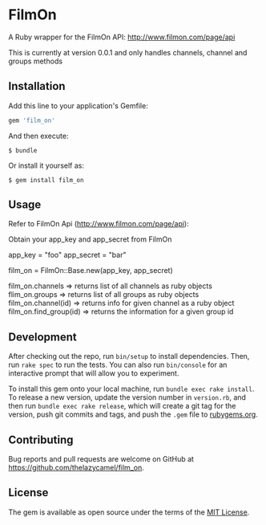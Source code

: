 # FilmOn

A Ruby wrapper for the FilmOn API: http://www.filmon.com/page/api

This is currently at version 0.0.1 and only handles channels, channel
and groups methods


## Installation

Add this line to your application's Gemfile:

```ruby
gem 'film_on'
```

And then execute:

    $ bundle

Or install it yourself as:

    $ gem install film_on

## Usage

Refer to FilmOn Api (http://www.filmon.com/page/api):

Obtain your app_key and app_secret from FilmOn 

app_key = "foo"
app_secret = "bar"

film_on = FilmOn::Base.new(app_key, app_secret)

film_on.channels => returns list of all channels as ruby objects
flim_on.groups => returns list of all groups as ruby objects
film_on.channel(id) => returns info for given channel as a ruby object
film_on.find_group(id) => returns the information for a given group id

## Development

After checking out the repo, run `bin/setup` to install dependencies. Then, run `rake spec` to run the tests. You can also run `bin/console` for an interactive prompt that will allow you to experiment.

To install this gem onto your local machine, run `bundle exec rake install`. To release a new version, update the version number in `version.rb`, and then run `bundle exec rake release`, which will create a git tag for the version, push git commits and tags, and push the `.gem` file to [rubygems.org](https://rubygems.org).

## Contributing

Bug reports and pull requests are welcome on GitHub at https://github.com/thelazycamel/film_on.


## License

The gem is available as open source under the terms of the [MIT License](http://opensource.org/licenses/MIT).

